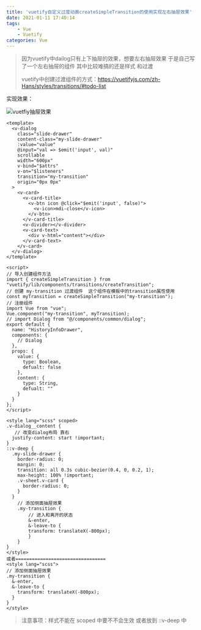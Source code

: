 ```yaml
---
title: 'vuetify自定义过度动画createSimpleTransition的使用实现左右抽屉效果'
date: 2021-01-11 17:40:14
tags:
	- Vue
	- Vuetify
categories: Vue
---
```


> 因为vuetify中dailog只有上下抽屉的效果，想要左右抽屉效果 于是自己写了一个左右抽屉的组件 其中比较难搞的还是样式 和过渡
>
> vuetify中创建过渡组件的方式：https://vuetifyjs.com/zh-Hans/styles/transitions/#todo-list

实现效果：

<!--more-->

![vuetfiy抽屉效果](https://raw.githubusercontent.com/zhangbowen-github/my-gallery/main/img/vuetfiy抽屉效果.gif)

```vue
<template>
  <v-dialog
    class="slide-drawer"
    content-class="my-slide-drawer"
    :value="value"
    @input="val => $emit('input', val)"
    scrollable
    width="600px"
    v-bind="$attrs"
    v-on="$listeners"
    transition="my-transition"
    origin="0px 0px"
  >
    <v-card>
      <v-card-title>
        <v-btn icon @click="$emit('input', false)">
          <v-icon>mdi-close</v-icon>
        </v-btn>
      </v-card-title>
      <v-divider></v-divider>
      <v-card-text>
        <div v-html="content"></div>
      </v-card-text>
    </v-card>
  </v-dialog>
</template>

<script>
// 导入创建组件方法
import { createSimpleTransition } from "vuetify/lib/components/transitions/createTransition";
// 创建 my-transition 过渡组件  这个组件在模板中的transition属性使用
const myTransition = createSimpleTransition("my-transition");
// 注册组件
import Vue from "vue";
Vue.component("my-transition", myTransition);
// import Dialog from "@/components/common/dialog";
export default {
  name: "HistoryInfoDrawer",
  components: {
    // Dialog
  },
  props: {
    value: {
      type: Boolean,
      defualt: false
    },
    content: {
      type: String,
      defualt: ""
    }
  }
};
</script>

<style lang="scss" scoped>
.v-dialog__content {
   // 改变dialog布局 靠右
  justify-content: start !important;
}
::v-deep {
  .my-slide-drawer {
    border-radius: 0;
    margin: 0;
    transition: all 0.3s cubic-bezier(0.4, 0, 0.2, 1);
    max-height: 100% !important;
    .v-sheet.v-card {
      border-radius: 0;
    }
  }
    // 添加侧面抽屉效果
    .my-transition {
        // 进入和离开的状态
        &-enter,
        &-leave-to {
        transform: translateX(-800px);
        }
    }
}
</style>
或者=================================
<style lang="scss">
// 添加侧面抽屉效果
.my-transition {
  &-enter,
  &-leave-to {
    transform: translateX(-800px);
  }
}
</style>

```

> 注意事项：样式不能在 scoped 中要不不会生效 或者放到 ::v-deep 中